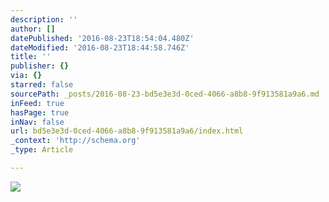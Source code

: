 ```yaml
---
description: ''
author: []
datePublished: '2016-08-23T18:54:04.480Z'
dateModified: '2016-08-23T18:44:58.746Z'
title: ''
publisher: {}
via: {}
starred: false
sourcePath: _posts/2016-08-23-bd5e3e3d-0ced-4066-a8b8-9f913581a9a6.md
inFeed: true
hasPage: true
inNav: false
url: bd5e3e3d-0ced-4066-a8b8-9f913581a9a6/index.html
_context: 'http://schema.org'
_type: Article

---
```

![](https://the-grid-user-content.s3-us-west-2.amazonaws.com/a90e5c98-788b-418b-8521-9ae594f02fe2.jpg)